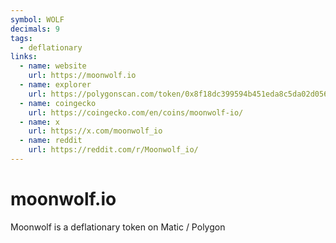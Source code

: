 ```yaml
---
symbol: WOLF
decimals: 9
tags:
  - deflationary
links:
  - name: website
    url: https://moonwolf.io
  - name: explorer
    url: https://polygonscan.com/token/0x8f18dc399594b451eda8c5da02d0563c0b2d0f16
  - name: coingecko
    url: https://coingecko.com/en/coins/moonwolf-io/
  - name: x
    url: https://x.com/moonwolf_io
  - name: reddit
    url: https://reddit.com/r/Moonwolf_io/
---
```


# moonwolf.io

Moonwolf is a deflationary token on Matic / Polygon
